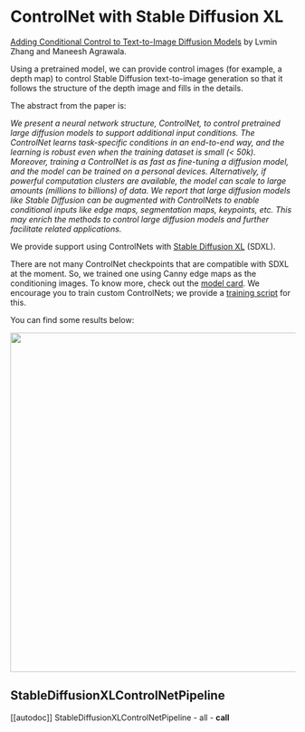 <!--Copyright 2023 The HuggingFace Team. All rights reserved.

Licensed under the Apache License, Version 2.0 (the "License"); you may not use this file except in compliance with
the License. You may obtain a copy of the License at

http://www.apache.org/licenses/LICENSE-2.0

Unless required by applicable law or agreed to in writing, software distributed under the License is distributed on
an "AS IS" BASIS, WITHOUT WARRANTIES OR CONDITIONS OF ANY KIND, either express or implied. See the License for the
specific language governing permissions and limitations under the License.
-->

# ControlNet with Stable Diffusion XL

[Adding Conditional Control to Text-to-Image Diffusion Models](https://huggingface.co/papers/2302.05543) by Lvmin Zhang and Maneesh Agrawala.

Using a pretrained model, we can provide control images (for example, a depth map) to control Stable Diffusion text-to-image generation so that it follows the structure of the depth image and fills in the details.

The abstract from the paper is:

*We present a neural network structure, ControlNet, to control pretrained large diffusion models to support additional input conditions. The ControlNet learns task-specific conditions in an end-to-end way, and the learning is robust even when the training dataset is small (< 50k). Moreover, training a ControlNet is as fast as fine-tuning a diffusion model, and the model can be trained on a personal devices. Alternatively, if powerful computation clusters are available, the model can scale to large amounts (millions to billions) of data. We report that large diffusion models like Stable Diffusion can be augmented with ControlNets to enable conditional inputs like edge maps, segmentation maps, keypoints, etc. This may enrich the methods to control large diffusion models and further facilitate related applications.*

We provide support using ControlNets with [Stable Diffusion XL](./stable_diffusion/stable_diffusion_xl.md) (SDXL). 

There are not many ControlNet checkpoints that are compatible with SDXL at the moment. So, we trained one using Canny edge maps as the conditioning images. To know more, check out the [model card](https://huggingface.co/diffusers/controlnet-sdxl-1.0). We encourage you to train custom ControlNets; we provide a [training script](https://github.com/huggingface/diffusers/blob/main/examples/controlnet/README_sdxl.md) for this.

You can find some results below:

<img src="https://huggingface.co/datasets/diffusers/docs-images/resolve/main/sd_xl/sdxl_controlnet_canny_grid.png" width=600/>


## StableDiffusionXLControlNetPipeline
[[autodoc]] StableDiffusionXLControlNetPipeline
	- all
	- __call__